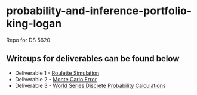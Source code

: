 # probability-and-inference-portfolio-king-logan
Repo for DS 5620 

## Writeups for deliverables can be found below
* Deliverable 1 - [Roulette Simulation](https://github.com/kingla6/probability-and-inference-portfolio-king-logan/blob/master/01-roulette-simulation/writeup.md)
* Deliverable 2 - [Monte Carlo Error](https://github.com/kingla6/probability-and-inference-portfolio-king-logan/blob/master/02-monte-carlo-error/writeup.md)
* Deliverable 3 - [World Series Discrete Probability Calculations](https://github.com/kingla6/probability-and-inference-portfolio-king-logan/blob/master/03-discrete-probability-calculations/writeup.md)

